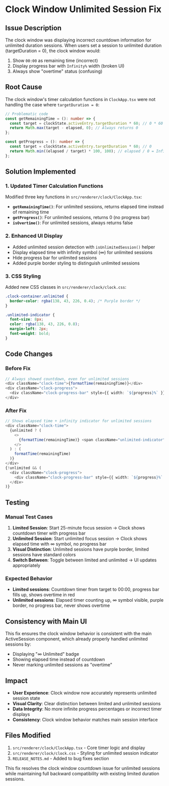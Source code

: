 # Clock Window Unlimited Session Fix

## Issue Description

The clock window was displaying incorrect countdown information for unlimited duration sessions. When users set a session to unlimited duration (targetDuration = 0), the clock window would:

1. Show `00:00` as remaining time (incorrect)
2. Display progress bar with `Infinity%` width (broken UI)
3. Always show "overtime" status (confusing)

## Root Cause

The clock window's timer calculation functions in `ClockApp.tsx` were not handling the case where `targetDuration = 0`:

```typescript
// Problematic code
const getRemainingTime = (): number => {
  const target = clockState.activeEntry.targetDuration * 60; // 0 * 60 = 0
  return Math.max(target - elapsed, 0); // Always returns 0
};

const getProgress = (): number => {
  const target = clockState.activeEntry.targetDuration * 60; // 0
  return Math.min((elapsed / target) * 100, 100); // elapsed / 0 = Infinity
};
```

## Solution Implemented

### 1. Updated Timer Calculation Functions

Modified three key functions in `src/renderer/clock/ClockApp.tsx`:

- **`getRemainingTime()`**: For unlimited sessions, returns elapsed time instead of remaining time
- **`getProgress()`**: For unlimited sessions, returns 0 (no progress bar)
- **`isOvertime()`**: For unlimited sessions, always returns false

### 2. Enhanced UI Display

- Added unlimited session detection with `isUnlimitedSession()` helper
- Display elapsed time with infinity symbol (∞) for unlimited sessions
- Hide progress bar for unlimited sessions
- Added purple border styling to distinguish unlimited sessions

### 3. CSS Styling

Added new CSS classes in `src/renderer/clock/clock.css`:

```css
.clock-container.unlimited {
  border-color: rgba(138, 43, 226, 0.4); /* Purple border */
}

.unlimited-indicator {
  font-size: 8px;
  color: rgba(138, 43, 226, 0.8);
  margin-left: 2px;
  font-weight: bold;
}
```

## Code Changes

### Before Fix
```typescript
// Always showed countdown, even for unlimited sessions
<div className="clock-time">{formatTime(remainingTime)}</div>
<div className="clock-progress">
  <div className="clock-progress-bar" style={{ width: `${progress}%` }} />
</div>
```

### After Fix
```typescript
// Shows elapsed time + infinity indicator for unlimited sessions
<div className="clock-time">
  {unlimited ? (
    <>
      {formatTime(remainingTime)} <span className="unlimited-indicator">∞</span>
    </>
  ) : (
    formatTime(remainingTime)
  )}
</div>
{!unlimited && (
  <div className="clock-progress">
    <div className="clock-progress-bar" style={{ width: `${progress}%` }} />
  </div>
)}
```

## Testing

### Manual Test Cases
1. **Limited Session**: Start 25-minute focus session → Clock shows countdown timer with progress bar
2. **Unlimited Session**: Start unlimited focus session → Clock shows elapsed time with ∞ symbol, no progress bar
3. **Visual Distinction**: Unlimited sessions have purple border, limited sessions have standard colors
4. **Switch Between**: Toggle between limited and unlimited → UI updates appropriately

### Expected Behavior
- **Limited sessions**: Countdown timer from target to 00:00, progress bar fills up, shows overtime in red
- **Unlimited sessions**: Elapsed timer counting up, ∞ symbol visible, purple border, no progress bar, never shows overtime

## Consistency with Main UI

This fix ensures the clock window behavior is consistent with the main ActiveSession component, which already properly handled unlimited sessions by:
- Displaying "∞ Unlimited" badge
- Showing elapsed time instead of countdown
- Never marking unlimited sessions as "overtime"

## Impact

- **User Experience**: Clock window now accurately represents unlimited session state
- **Visual Clarity**: Clear distinction between limited and unlimited sessions
- **Data Integrity**: No more infinite progress percentages or incorrect timer displays
- **Consistency**: Clock window behavior matches main session interface

## Files Modified

1. `src/renderer/clock/ClockApp.tsx` - Core timer logic and display
2. `src/renderer/clock/clock.css` - Styling for unlimited session indicator
3. `RELEASE_NOTES.md` - Added to bug fixes section

This fix resolves the clock window countdown issue for unlimited sessions while maintaining full backward compatibility with existing limited duration sessions.
